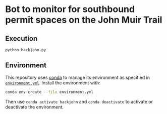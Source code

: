 # Bot to monitor for southbound permit spaces on the John Muir Trail

## Execution

```
python hackjohn.py
```

## Environment

This repository uses [conda](http://conda.pydata.org/docs/) to manage its environment as specified in [`environment.yml`](environment.yml).
Install the environment with:

```sh
conda env create --file environment.yml
```

Then use `conda activate hackjohn` and `conda deactivate` to activate or deactivate the environment.
